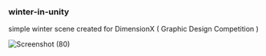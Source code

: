 ### winter-in-unity
simple winter scene created for DimensionX ( Graphic Design Competition )



![Screenshot (80)](https://user-images.githubusercontent.com/61319844/158131555-26914719-684c-4eab-b235-7fe5e0f3b3e8.png)
